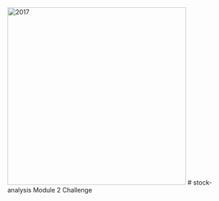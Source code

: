 <img width="400" alt="2017" src="https://user-images.githubusercontent.com/85364095/125178973-b7394c00-e19e-11eb-8b3a-874b88fa7edc.png">
# stock-analysis
Module 2 Challenge
